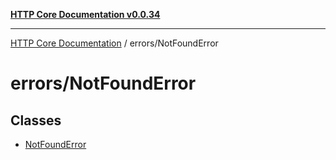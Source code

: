 [**HTTP Core Documentation v0.0.34**](../../README.md)

***

[HTTP Core Documentation](../../modules.md) / errors/NotFoundError

# errors/NotFoundError

## Classes

- [NotFoundError](classes/NotFoundError.md)
